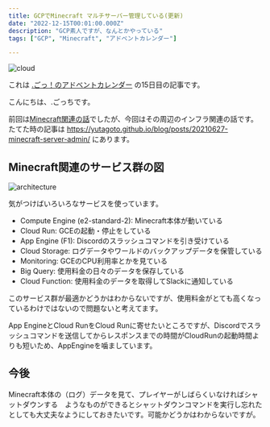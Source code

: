 ```yaml
---
title: GCPでMinecraft マルチサーバー管理している(更新)
date: "2022-12-15T00:01:00.000Z"
description: "GCP素人ですが、なんとかやっている"
tags: ["GCP", "Minecraft", "アドベントカレンダー"]

---
```


![cloud](/blog/assets/images//posts/20221215-minecraft-architecture/cloud_generic.png)

これは [.ごっ！のアドベントカレンダー](https://adventar.org/calendars/8199) の15日目の記事です。

こんにちは、.ごっちです。

前回は[Minecraft関連の話](https://yutagoto.github.io/blog/posts/20221214-playing-minecraft/)でしたが、今回はその周辺のインフラ関連の話です。たてた時の記事は https://yutagoto.github.io/blog/posts/20210627-minecraft-server-admin/ にあります。

## Minecraft関連のサービス群の図

![architecture](/blog/assets/images//posts/20221215-minecraft-architecture/Architectures.png)

気がつけばいろいろなサービスを使っています。

- Compute Engine (e2-standard-2): Minecraft本体が動いている
- Cloud Run: GCEの起動・停止をしている
- App Engine (F1): Discordのスラッシュコマンドを引き受けている
- Cloud Storage: ログデータやワールドのバックアップデータを保管している
- Monitoring: GCEのCPU利用率とかを見ている
- Big Query: 使用料金の日々のデータを保存している
- Cloud Function: 使用料金のデータを取得してSlackに通知している

このサービス群が最適かどうかはわからないですが、使用料金がとても高くなっているわけではないので問題ないと考えてます。

App EngineとCloud RunをCloud Runに寄せたいところですが、Discordでスラッシュコマンドを送信してからレスポンスまでの時間がCloudRunの起動時間よりも短いため、AppEngineを噛ましています。

## 今後

Minecraft本体の（ログ）データを見て、プレイヤーがしばらくいなければシャットダウンする　ようなものができるとシャットダウンコマンドを実行し忘れたとしても大丈夫なようにしておきたいです。可能かどうかはわからないですが。
